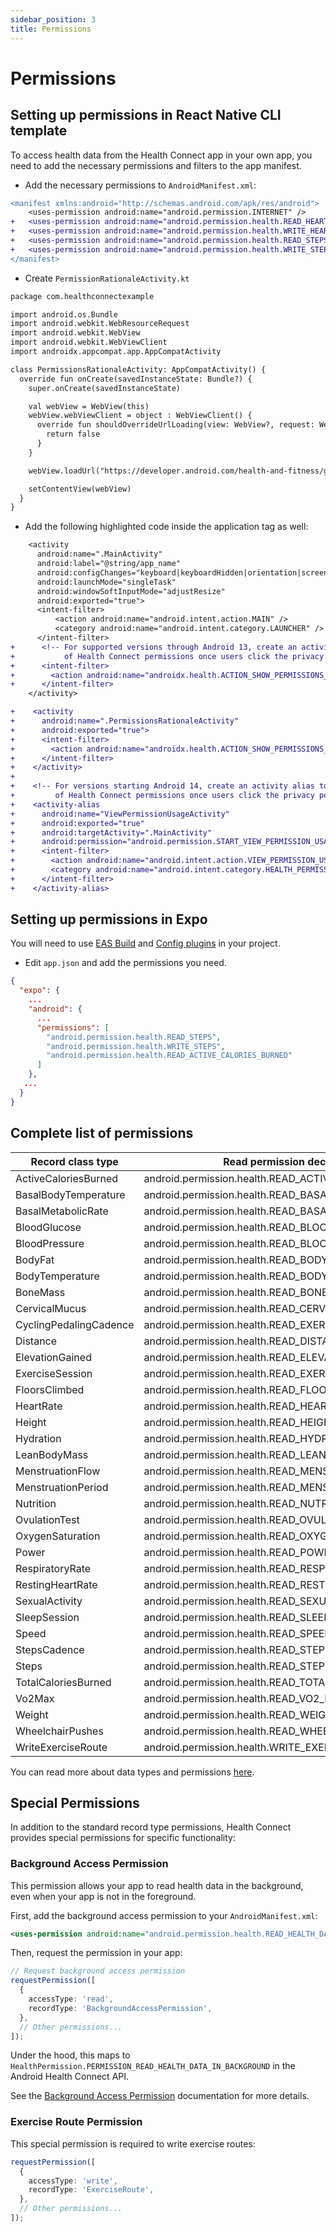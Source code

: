 ```yaml
---
sidebar_position: 3
title: Permissions
---
```


# Permissions

## Setting up permissions in React Native CLI template

To access health data from the Health Connect app in your own app, you need to add the necessary permissions and filters to the app manifest.

- Add the necessary permissions to `AndroidManifest.xml`:

```diff title="android/src/main/AndroidManifest.xml"
<manifest xmlns:android="http://schemas.android.com/apk/res/android">
    <uses-permission android:name="android.permission.INTERNET" />
+   <uses-permission android:name="android.permission.health.READ_HEART_RATE"/>
+   <uses-permission android:name="android.permission.health.WRITE_HEART_RATE"/>
+   <uses-permission android:name="android.permission.health.READ_STEPS"/>
+   <uses-permission android:name="android.permission.health.WRITE_STEPS"/>
</manifest>
```

- Create `PermissionRationaleActivity.kt`

```diff title="android/app/src/main/java/com/healthconnectexample/PermissionRationaleActivity.kt"
package com.healthconnectexample

import android.os.Bundle
import android.webkit.WebResourceRequest
import android.webkit.WebView
import android.webkit.WebViewClient
import androidx.appcompat.app.AppCompatActivity

class PermissionsRationaleActivity: AppCompatActivity() {
  override fun onCreate(savedInstanceState: Bundle?) {
    super.onCreate(savedInstanceState)

    val webView = WebView(this)
    webView.webViewClient = object : WebViewClient() {
      override fun shouldOverrideUrlLoading(view: WebView?, request: WebResourceRequest?): Boolean {
        return false
      }
    }

    webView.loadUrl("https://developer.android.com/health-and-fitness/guides/health-connect/develop/get-started")

    setContentView(webView)
  }
}
```

- Add the following highlighted code inside the application tag as well:

```diff title="android/src/main/AndroidManifest.xml"
    <activity
      android:name=".MainActivity"
      android:label="@string/app_name"
      android:configChanges="keyboard|keyboardHidden|orientation|screenLayout|screenSize|smallestScreenSize|uiMode"
      android:launchMode="singleTask"
      android:windowSoftInputMode="adjustResize"
      android:exported="true">
      <intent-filter>
          <action android:name="android.intent.action.MAIN" />
          <category android:name="android.intent.category.LAUNCHER" />
      </intent-filter>
+      <!-- For supported versions through Android 13, create an activity to show the rationale
+           of Health Connect permissions once users click the privacy policy link. -->
+      <intent-filter>
+        <action android:name="androidx.health.ACTION_SHOW_PERMISSIONS_RATIONALE" />
+      </intent-filter>
    </activity>

+    <activity
+      android:name=".PermissionsRationaleActivity"
+      android:exported="true">
+      <intent-filter>
+        <action android:name="androidx.health.ACTION_SHOW_PERMISSIONS_RATIONALE" />
+      </intent-filter>
+    </activity>
+
+    <!-- For versions starting Android 14, create an activity alias to show the rationale
+         of Health Connect permissions once users click the privacy policy link. -->
+    <activity-alias
+      android:name="ViewPermissionUsageActivity"
+      android:exported="true"
+      android:targetActivity=".MainActivity"
+      android:permission="android.permission.START_VIEW_PERMISSION_USAGE">
+      <intent-filter>
+        <action android:name="android.intent.action.VIEW_PERMISSION_USAGE" />
+        <category android:name="android.intent.category.HEALTH_PERMISSIONS" />
+      </intent-filter>
+    </activity-alias>
```


## Setting up permissions in Expo

You will need to use [EAS Build](https://docs.expo.dev/eas/) and [Config plugins](https://docs.expo.dev/config-plugins/introduction/) in your project.

- Edit `app.json` and add the permissions you need.

```json
{
  "expo": {
    ...
    "android": {
      ...
      "permissions": [
        "android.permission.health.READ_STEPS",
        "android.permission.health.WRITE_STEPS",
        "android.permission.health.READ_ACTIVE_CALORIES_BURNED"
      ]
    },
   ...
  }
}
```

## Complete list of permissions

| Record class type      | Read permission declaration                           | Write permission declaration                           |
| ---------------------- | ----------------------------------------------------- | ------------------------------------------------------ |
| ActiveCaloriesBurned   | android.permission.health.READ_ACTIVE_CALORIES_BURNED | android.permission.health.WRITE_ACTIVE_CALORIES_BURNED |
| BasalBodyTemperature   | android.permission.health.READ_BASAL_BODY_TEMPERATURE | android.permission.health.WRITE_BASAL_BODY_TEMPERATURE |
| BasalMetabolicRate     | android.permission.health.READ_BASAL_METABOLIC_RATE   | android.permission.health.WRITE_BASAL_METABOLIC_RATE   |
| BloodGlucose           | android.permission.health.READ_BLOOD_GLUCOSE          | android.permission.health.WRITE_BLOOD_GLUCOSE          |
| BloodPressure          | android.permission.health.READ_BLOOD_PRESSURE         | android.permission.health.WRITE_BLOOD_PRESSURE         |
| BodyFat                | android.permission.health.READ_BODY_FAT               | android.permission.health.WRITE_BODY_FAT               |
| BodyTemperature        | android.permission.health.READ_BODY_TEMPERATURE       | android.permission.health.WRITE_BODY_TEMPERATURE       |
| BoneMass               | android.permission.health.READ_BONE_MASS              | android.permission.health.WRITE_BONE_MASS              |
| CervicalMucus          | android.permission.health.READ_CERVICAL_MUCUS         | android.permission.health.WRITE_CERVICAL_MUCUS         |
| CyclingPedalingCadence | android.permission.health.READ_EXERCISE               | android.permission.health.WRITE_EXERCISE               |
| Distance               | android.permission.health.READ_DISTANCE               | android.permission.health.WRITE_DISTANCE               |
| ElevationGained        | android.permission.health.READ_ELEVATION_GAINED       | android.permission.health.WRITE_ELEVATION_GAINED       |
| ExerciseSession        | android.permission.health.READ_EXERCISE               | android.permission.health.WRITE_EXERCISE               |
| FloorsClimbed          | android.permission.health.READ_FLOORS_CLIMBED         | android.permission.health.WRITE_FLOORS_CLIMBED         |
| HeartRate              | android.permission.health.READ_HEART_RATE             | android.permission.health.WRITE_HEART_RATE             |
| Height                 | android.permission.health.READ_HEIGHT                 | android.permission.health.WRITE_HEIGHT                 |
| Hydration              | android.permission.health.READ_HYDRATION              | android.permission.health.WRITE_HYDRATION              |
| LeanBodyMass           | android.permission.health.READ_LEAN_BODY_MASS         | android.permission.health.WRITE_LEAN_BODY_MASS         |
| MenstruationFlow       | android.permission.health.READ_MENSTRUATION           | android.permission.health.WRITE_MENSTRUATION           |
| MenstruationPeriod     | android.permission.health.READ_MENSTRUATION           | android.permission.health.WRITE_MENSTRUATION           |
| Nutrition              | android.permission.health.READ_NUTRITION              | android.permission.health.WRITE_NUTRITION              |
| OvulationTest          | android.permission.health.READ_OVULATION_TEST         | android.permission.health.WRITE_OVULATION_TEST         |
| OxygenSaturation       | android.permission.health.READ_OXYGEN_SATURATION      | android.permission.health.WRITE_OXYGEN_SATURATION      |
| Power                  | android.permission.health.READ_POWER                  | android.permission.health.WRITE_POWER                  |
| RespiratoryRate        | android.permission.health.READ_RESPIRATORY_RATE       | android.permission.health.WRITE_RESPIRATORY_RATE       |
| RestingHeartRate       | android.permission.health.READ_RESTING_HEART_RATE     | android.permission.health.WRITE_RESTING_HEART_RATE     |
| SexualActivity         | android.permission.health.READ_SEXUAL_ACTIVITY        | android.permission.health.WRITE_SEXUAL_ACTIVITY        |
| SleepSession           | android.permission.health.READ_SLEEP                  | android.permission.health.WRITE_SLEEP                  |
| Speed                  | android.permission.health.READ_SPEED                  | android.permission.health.WRITE_SPEED                  |
| StepsCadence           | android.permission.health.READ_STEPS                  | android.permission.health.WRITE_STEPS                  |
| Steps                  | android.permission.health.READ_STEPS                  | android.permission.health.WRITE_STEPS                  |
| TotalCaloriesBurned    | android.permission.health.READ_TOTAL_CALORIES_BURNED  | android.permission.health.WRITE_TOTAL_CALORIES_BURNED  |
| Vo2Max                 | android.permission.health.READ_VO2_MAX                | android.permission.health.WRITE_VO2_MAX                |
| Weight                 | android.permission.health.READ_WEIGHT                 | android.permission.health.WRITE_WEIGHT                 |
| WheelchairPushes       | android.permission.health.READ_WHEELCHAIR_PUSHES      | android.permission.health.WRITE_WHEELCHAIR_PUSHES      |
| WriteExerciseRoute       | android.permission.health.WRITE_EXERCISE_ROUTE      | N/A      |

You can read more about data types and permissions [here](https://developer.android.com/guide/health-and-fitness/health-connect/data-and-data-types/data-types).

## Special Permissions

In addition to the standard record type permissions, Health Connect provides special permissions for specific functionality:

### Background Access Permission

This permission allows your app to read health data in the background, even when your app is not in the foreground.

First, add the background access permission to your `AndroidManifest.xml`:

```xml
<uses-permission android:name="android.permission.health.READ_HEALTH_DATA_IN_BACKGROUND"/>
```

Then, request the permission in your app:

```ts
// Request background access permission
requestPermission([
  {
    accessType: 'read',
    recordType: 'BackgroundAccessPermission',
  },
  // Other permissions...
]);
```

Under the hood, this maps to `HealthPermission.PERMISSION_READ_HEALTH_DATA_IN_BACKGROUND` in the Android Health Connect API.

See the [Background Access Permission](./api/methods/17-backgroundAccessPermission.md) documentation for more details.

### Exercise Route Permission

This special permission is required to write exercise routes:

```ts
requestPermission([
  {
    accessType: 'write',
    recordType: 'ExerciseRoute',
  },
  // Other permissions...
]);
```
